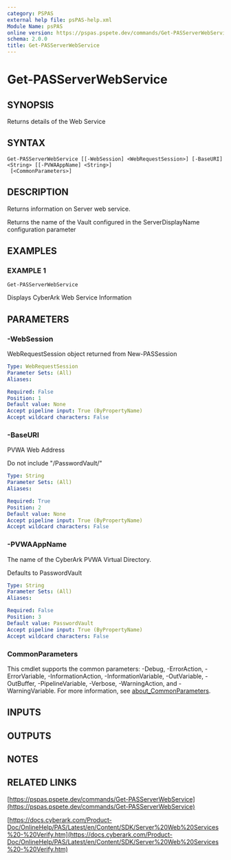 ```yaml
---
category: PSPAS
external help file: psPAS-help.xml
Module Name: psPAS
online version: https://pspas.pspete.dev/commands/Get-PASServerWebService
schema: 2.0.0
title: Get-PASServerWebService
---
```


# Get-PASServerWebService

## SYNOPSIS
Returns details of the Web Service

## SYNTAX

```
Get-PASServerWebService [[-WebSession] <WebRequestSession>] [-BaseURI] <String> [[-PVWAAppName] <String>]
 [<CommonParameters>]
```

## DESCRIPTION
Returns information on Server web service.

Returns the name of the Vault configured in the ServerDisplayName configuration parameter

## EXAMPLES

### EXAMPLE 1
```
Get-PASServerWebService
```

Displays CyberArk Web Service Information

## PARAMETERS

### -WebSession
WebRequestSession object returned from New-PASSession

```yaml
Type: WebRequestSession
Parameter Sets: (All)
Aliases:

Required: False
Position: 1
Default value: None
Accept pipeline input: True (ByPropertyName)
Accept wildcard characters: False
```

### -BaseURI
PVWA Web Address

Do not include "/PasswordVault/"

```yaml
Type: String
Parameter Sets: (All)
Aliases:

Required: True
Position: 2
Default value: None
Accept pipeline input: True (ByPropertyName)
Accept wildcard characters: False
```

### -PVWAAppName
The name of the CyberArk PVWA Virtual Directory.

Defaults to PasswordVault

```yaml
Type: String
Parameter Sets: (All)
Aliases:

Required: False
Position: 3
Default value: PasswordVault
Accept pipeline input: True (ByPropertyName)
Accept wildcard characters: False
```

### CommonParameters
This cmdlet supports the common parameters: -Debug, -ErrorAction, -ErrorVariable, -InformationAction, -InformationVariable, -OutVariable, -OutBuffer, -PipelineVariable, -Verbose, -WarningAction, and -WarningVariable. For more information, see [about_CommonParameters](http://go.microsoft.com/fwlink/?LinkID=113216).

## INPUTS

## OUTPUTS

## NOTES

## RELATED LINKS

[https://pspas.pspete.dev/commands/Get-PASServerWebService](https://pspas.pspete.dev/commands/Get-PASServerWebService)

[https://docs.cyberark.com/Product-Doc/OnlineHelp/PAS/Latest/en/Content/SDK/Server%20Web%20Services%20-%20Verify.htm](https://docs.cyberark.com/Product-Doc/OnlineHelp/PAS/Latest/en/Content/SDK/Server%20Web%20Services%20-%20Verify.htm)
